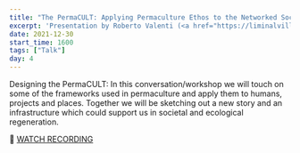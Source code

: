 ```yaml
---
title: "The PermaCULT: Applying Permaculture Ethos to the Networked Society"
excerpt: 'Presentation by Roberto Valenti (<a href="https://liminalvillage.com/" target="_blank" rel="nofollow noopener noreferrer">Liminal Village</a>) & <a href="https://www.jillianhovey.com/" target="_blank" rel="nofollow noopener noreferrer">Jillian Hovey</a>'
date: 2021-12-30
start_time: 1600
tags: ["Talk"]
day: 4
---
```


Designing the PermaCULT: In this conversation/workshop we will touch on some of the frameworks used in permaculture and apply them to humans, projects and places. Together we will be sketching out a new story and an infrastructure which could support us in societal and ecological regeneration.

🎥 [WATCH RECORDING](https://drive.google.com/file/d/15SuPXhpLCRkMTijuBYg0rotT0V-p0SRa)
